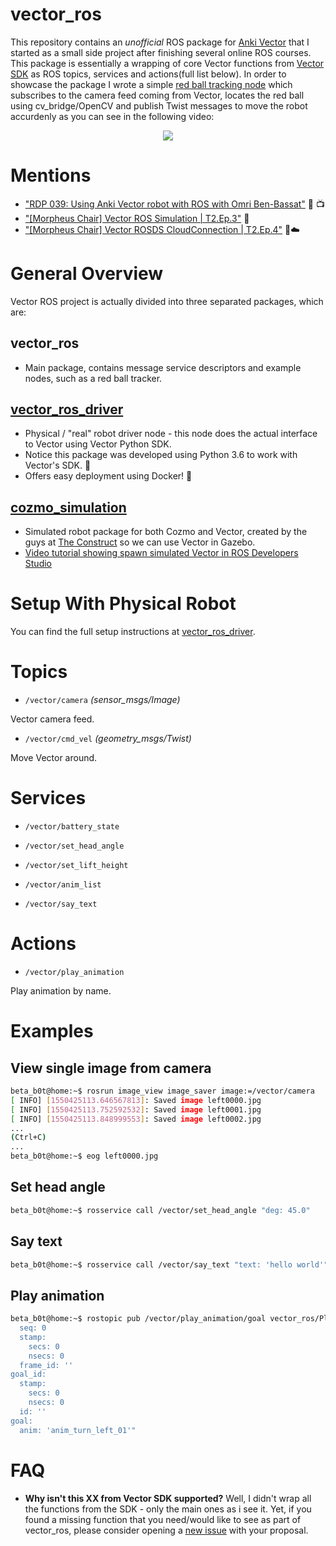 # vector_ros
This repository contains an *unofficial* ROS package for [Anki Vector](https://www.anki.com/en-us/vector) that I started as a small side project after finishing several online ROS courses. This package is essentially a wrapping of core Vector functions from [Vector 
SDK](https://github.com/anki/vector-python-sdk) as ROS topics, services and actions(full list below). In order to showcase the package I wrote a simple [red ball tracking node](https://github.com/betab0t/vector_ros/blob/develop/nodes/simple_ball_tracker_node.py) which subscribes to the camera feed coming from Vector, locates the red ball using cv_bridge/OpenCV and publish Twist messages to move the robot accurdenly as you can see in the following video:

<p align="center">
  <a target="_blank" href="http://www.youtube.com/watch?v=XxaOyA-M3U4">
    <img src="http://img.youtube.com/vi/XxaOyA-M3U4/0.jpg">
  </a>
</p>

# Mentions
* ["RDP 039: Using Anki Vector robot with ROS with Omri Ben-Bassat"](http://www.theconstructsim.com/using-anki-vector-robot-ros-omri-ben-bassat) :robot: :tv:
* ["[Morpheus Chair] Vector ROS Simulation | T2.Ep.3"](http://www.theconstructsim.com/morpheus-chair-vector-ros-simulation-t2-ep-3/) :hammer:
* ["[Morpheus Chair] Vector ROSDS CloudConnection | T2.Ep.4"](http://www.theconstructsim.com/morpheus-chair-vector-rosds-cloudconnection-t2-ep-4/) :wrench::cloud:

# General Overview
Vector ROS project is actually divided into three separated packages, which are:
## vector_ros
* Main package, contains message service descriptors and example nodes, such as a red ball tracker.
## [vector_ros_driver](https://github.com/betab0t/vector_ros_driver)
* Physical / "real" robot driver node - this node does the actual interface to Vector using Vector Python SDK.
* Notice this package was developed using Python 3.6 to work with Vector's SDK. :snake:
* Offers easy deployment using Docker! :whale:
## [cozmo_simulation](https://bitbucket.org/theconstructcore/cozmo_simulation/)
* Simulated robot package for both Cozmo and Vector, created by the guys at [The Construct](http://theconstructsim.com) so we can use Vector in Gazebo.
* [Video tutorial showing spawn simulated Vector in ROS Developers Studio](http://www.theconstructsim.com/morpheus-chair-vector-ros-simulation-t2-ep-3/)

# Setup With Physical Robot
You can find the full setup instructions at [vector_ros_driver](https://github.com/betab0t/vector_ros_driver).

# Topics
* `/vector/camera`  *(sensor_msgs/Image)*

Vector camera feed.

* `/vector/cmd_vel` *(geometry_msgs/Twist)*

Move Vector around.

# Services

* `/vector/battery_state`

* `/vector/set_head_angle`

* `/vector/set_lift_height`

* `/vector/anim_list`

* `/vector/say_text`

# Actions

* `/vector/play_animation`

Play animation by name.

# Examples
## View single image from camera
```sh
beta_b0t@home:~$ rosrun image_view image_saver image:=/vector/camera
[ INFO] [1550425113.646567813]: Saved image left0000.jpg
[ INFO] [1550425113.752592532]: Saved image left0001.jpg
[ INFO] [1550425113.848999553]: Saved image left0002.jpg
...
(Ctrl+C)
...
beta_b0t@home:~$ eog left0000.jpg
```

## Set head angle
```sh
beta_b0t@home:~$ rosservice call /vector/set_head_angle "deg: 45.0"
```

## Say text
```sh
beta_b0t@home:~$ rosservice call /vector/say_text "text: 'hello world'"
```

## Play animation 
```sh
beta_b0t@home:~$ rostopic pub /vector/play_animation/goal vector_ros/PlayAnimationActionGoal "header:
  seq: 0
  stamp:
    secs: 0
    nsecs: 0
  frame_id: ''
goal_id:
  stamp:
    secs: 0
    nsecs: 0
  id: ''
goal:
  anim: 'anim_turn_left_01'"
```

# FAQ
- **Why isn't this XX from Vector SDK supported?** Well, I didn't wrap all the functions from the SDK - only the main ones as i see it. Yet, if you found a missing function that you need/would like to see as part of vector_ros, please consider opening a [new issue](https://github.com/betab0t/vector_ros/issues/new) with your proposal.
